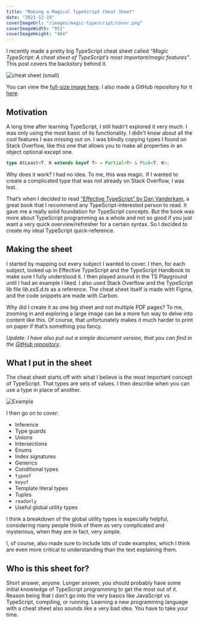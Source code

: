 ```yaml
---
title: "Making a Magical TypeScript Cheat Sheet"
date: "2021-12-19"
coverImageUrl: "/images/magic-typescript/cover.png"
coverImageWidth: "931"
coverImageHeight: "464"
---
```


I recently made a pretty big TypeScript cheat sheet called _“Magic TypeScript: A cheat sheet of TypeScript’s most important/magic features”_. This post covers the backstory behind it.

![cheat sheet (small)](/images/magic-typescript/small.png)

You can view the [full-size image here](/images/magic-typescript/magic-typescript.png). I also made a GitHub repository for it [here](https://github.com/carltheperson/magic-typescript).

## Motivation

A long time after learning TypeScript, I still hadn't explored it very much. I was only using the most basic of its functionality. I didn't know about all the cool features I was missing out on. I was blindly copying types I found on Stack Overflow, like this one that allows you to make all properties in an object optional except one.

```ts
type AtLeast<T, K extends keyof T> = Partial<T> & Pick<T, K>;
```

Why does it work? I had no idea. To me, this was magic. If I wanted to create a complicated type that was not already on Stack Overflow, I was lost.

That’s when I decided to read [“Effective TypeScript” by Dan Vanderkam](https://www.amazon.com/Effective-TypeScript-Specific-Ways-Improve/dp/1492053740/), a great book that I recommend any TypeScript-interested person to read. It gave me a really solid foundation for TypeScript concepts. But the book was more about TypeScript programming as a whole and not so good if you just want a very quick overview/refresher for a certain syntax. So I decided to create my ideal TypeScript quick-reference.

## Making the sheet

I started by mapping out every subject I wanted to cover. I then, for each subject, looked up in Effective TypeScript and the TypeScript Handbook to make sure I fully understood it. I then played around in the TS Playground until I had an example I liked. I also used Stack Overflow and the TypeScript lib file _lib.es5.d.ts_ as a reference. The cheat sheet itself is made with Figma, and the code snippets are made with Carbon.

Why did I create it as one big sheet and not multiple PDF pages? To me, zooming in and exploring a large image can be a more fun way to delve into content like this. Of course, that unfortunately makes it much harder to print on paper if that’s something you fancy.

_Update: I have also put out a simple document version, that you can find in the [GitHub repository](https://github.com/carltheperson/magic-typescript)_.

## What I put in the sheet

The cheat sheet starts off with what I believe is the most important concept of TypeScript. That types are sets of values. I then describe when you can use a type in place of another.

![Example](/images/magic-typescript/example.png)

I then go on to cover:

- Inference
- Type guards
- Unions
- Intersections
- Enums
- Index signatures
- Generics
- Conditional types
- `typeof`
- `keyof`
- Template literal types
- Tuples
- `readonly`
- Useful global utility types

I think a breakdown of the global utility types is especially helpful, considering many people think of them as very complicated and mysterious, when they are in fact, very simple.

I, of course, also made sure to include lots of code examples, which I think are even more critical to understanding than the text explaining them.

## Who is this sheet for?

Short answer, anyone. Longer answer, you should probably have some initial knowledge of TypeScript programming to get the most out of it. Reason being that I don’t go into the very basics like JavaScript vs TypeScript, compiling, or running. Learning a new programming language with a cheat sheet also sounds like a very bad idea. You have to take your time.
